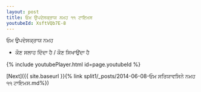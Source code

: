 ```yaml
---
layout: post
title: ਓਮ ਉਪਦੇਸਕ੍ਰਾਯ ਨਮਹ ੧੧ ਟਾਇਮਸ
youtubeId: XsftVQb7E-8
---
```

 
 
 ਓਮ ਉਪਦੇਸਕ੍ਰਾਯ ਨਮਹ  
 
 -  ਕੌਣ ਸਲਾਹ ਦਿੰਦਾ ਹੈ / ਕੌਣ ਸਿਖਾਉਂਦਾ ਹੈ 
 
  
 
  
 
 
 
 
 
 


{% include youtubePlayer.html id=page.youtubeId %}
 
[Next]({{ site.baseurl }}{% link  split1/_posts/2014-06-08-ਓਮ ਸਰਿਯਾਵਸਿਨੇ ਨਮਹ ੧੧ ਟਾਇਮਸ.md%})
 
